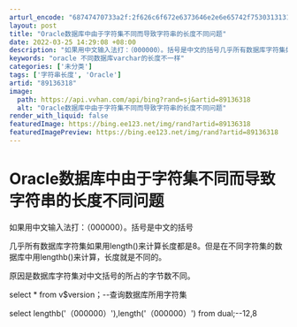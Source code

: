 ```yaml
---
arturl_encode: "68747470733a2f:2f626c6f672e6373646e2e6e65742f75303131313033343732:2f61727469636c652f64657461696c732f3839313336333138"
layout: post
title: "Oracle数据库中由于字符集不同而导致字符串的长度不同问题"
date: 2022-03-25 14:29:08 +08:00
description: "如果用中文输入法打：（000000）。括号是中文的括号几乎所有数据库字符集如果用length()来计"
keywords: "oracle 不同数据库varchar的长度不一样"
categories: ['未分类']
tags: ['字符串长度', 'Oracle']
artid: "89136318"
image:
  path: https://api.vvhan.com/api/bing?rand=sj&artid=89136318
  alt: "Oracle数据库中由于字符集不同而导致字符串的长度不同问题"
render_with_liquid: false
featuredImage: https://bing.ee123.net/img/rand?artid=89136318
featuredImagePreview: https://bing.ee123.net/img/rand?artid=89136318
---
```


# Oracle数据库中由于字符集不同而导致字符串的长度不同问题

如果用中文输入法打：（000000）。括号是中文的括号

几乎所有数据库字符集如果用length()来计算长度都是8。但是在不同字符集的数据库中用lengthb()来计算，长度就是不同的。

原因是数据库字符集对中文括号的所占的字节数不同。

select \* from v$version；--查询数据库所用字符集

select lengthb('（000000）'),length('（000000）') from dual;--12,8